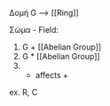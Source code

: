 Δομή G --> [[Ring]]


Σώμα - Field:
1. G + [[Abelian Group]]
2. G * [[Abelian Group]]
3. * affects +

ex. R, C